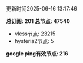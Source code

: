更新时间2025-06-16 13:17:46

**总订阅: 201**
**总节点: 47540**
- vless节点: 23215
- hysteria2节点: 5

**google ping有效节点: 216**
